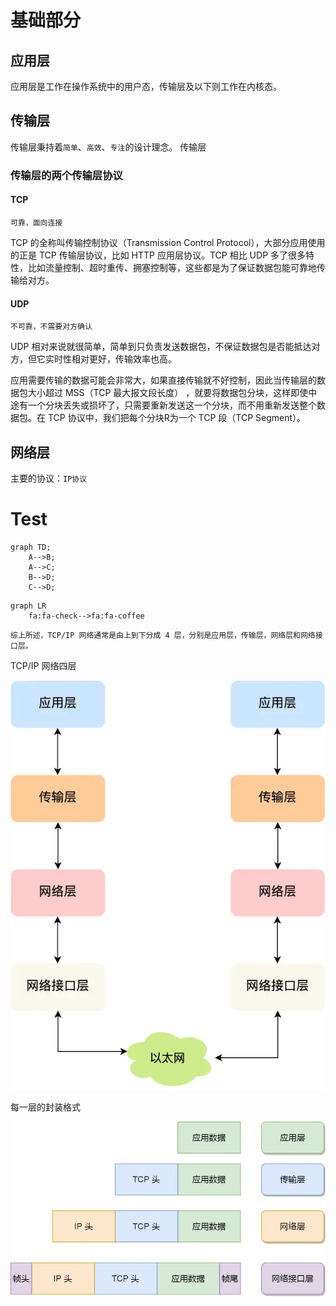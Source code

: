 # 基础部分

## 应用层

应用层是工作在操作系统中的用户态，传输层及以下则工作在内核态。

## 传输层

传输层秉持着`简单`、`高效`、`专注`的设计理念。
传输层

### 传输层的两个传输层协议

#### TCP

`可靠，面向连接`

TCP 的全称叫传输控制协议（Transmission Control Protocol），大部分应用使用的正是 TCP 传输层协议，比如 HTTP 应用层协议。TCP 相比 UDP 多了很多特性，比如流量控制、超时重传、拥塞控制等，这些都是为了保证数据包能可靠地传输给对方。

#### UDP

`不可靠，不需要对方确认`

UDP 相对来说就很简单，简单到只负责发送数据包，不保证数据包是否能抵达对方，但它实时性相对更好，传输效率也高。

应用需要传输的数据可能会非常大，如果直接传输就不好控制，因此当传输层的数据包大小超过 MSS（TCP 最大报文段长度） ，就要将数据包分块，这样即使中途有一个分块丢失或损坏了，只需要重新发送这一个分块，而不用重新发送整个数据包。在 TCP 协议中，我们把每个分块R为一个 TCP 段（TCP Segment）。

## 网络层

主要的协议：`IP协议`


# Test

```mermaid
graph TD;
    A-->B;
    A-->C;
    B-->D;
    C-->D;
```

```mermaid
graph LR
    fa:fa-check-->fa:fa-coffee
```

``综上所述，TCP/IP 网络通常是由上到下分成 4 层，分别是应用层，传输层，网络层和网络接口层。``

TCP/IP 网络四层

![TCP/IP 网络四层](2023-02-22-19-28-45.png)

每一层的封装格式

![每一层的封装格式](2023-02-22-19-28-51.png)


